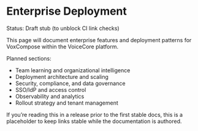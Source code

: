 # Enterprise Deployment

Status: Draft stub (to unblock CI link checks)

This page will document enterprise features and deployment patterns for VoxCompose within the VoiceCore platform.

Planned sections:
- Team learning and organizational intelligence
- Deployment architecture and scaling
- Security, compliance, and data governance
- SSO/IdP and access control
- Observability and analytics
- Rollout strategy and tenant management

If you’re reading this in a release prior to the first stable docs, this is a placeholder to keep links stable while the documentation is authored.
